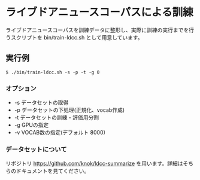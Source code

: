 <!-- -*- coding: utf-8-*- -->
# ライブドアニュースコーパスによる訓練

ライブドアニュースコーパスを訓練データに整形し、実際に訓練の実行までを行うスクリプトを bin/train-ldcc.sh として用意しています。

## 実行例

```
$ ./bin/train-ldcc.sh -s -p -t -g 0
```

### オプション

* -s データセットの取得
* -p データセットの下処理(正規化、vocab作成)
* -t データセットの訓練・評価用分割
* -g GPUの指定
* -v VOCAB数の指定(デフォルト 8000)

### データセットについて

リポジトリ https://github.com/knok/ldcc-summarize を用います。詳細はそちらのドキュメントを見てください。
